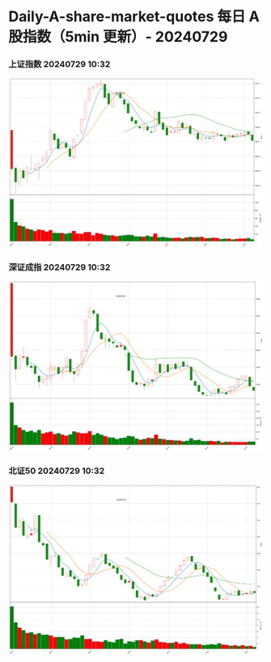 
# Daily-A-share-market-quotes 每日 A 股指数（5min 更新）- 20240729

### 上证指数 20240729 10:32
![](./fig/2024/7/20240729-sh000001.png)

### 深证成指 20240729 10:32
![](./fig/2024/7/20240729-sz399001.png)

### 北证50 20240729 10:32
![](./fig/2024/7/20240729-bj899050.png)
